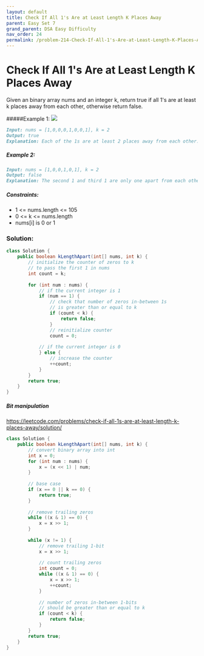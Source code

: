 ```yaml
---
layout: default
title: Check If All 1's Are at Least Length K Places Away
parent: Easy Set 7
grand_parent: DSA Easy Difficulty
nav_order: 24
permalink: /problem-214-Check-If-All-1's-Are-at-Least-Length-K-Places-Away/
---
```

# Check If All 1's Are at Least Length K Places Away

Given an binary array nums and an integer k, return true if all 1's are at least k places away from each other, otherwise return false.

#####Example 1:
![](../../assets/images/ds/sample_1_1791.png)

```markdown
Input: nums = [1,0,0,0,1,0,0,1], k = 2
Output: true
Explanation: Each of the 1s are at least 2 places away from each other.
```
##### Example 2:

```markdown
Input: nums = [1,0,0,1,0,1], k = 2
Output: false
Explanation: The second 1 and third 1 are only one apart from each other.
```
##### Constraints:
* 1 <= nums.length <= 105
* 0 <= k <= nums.length
* nums[i] is 0 or 1

### Solution:
```java
class Solution {
    public boolean kLengthApart(int[] nums, int k) {
        // initialize the counter of zeros to k
        // to pass the first 1 in nums
        int count = k;
        
        for (int num : nums) {
            // if the current integer is 1
            if (num == 1) {
                // check that number of zeros in-between 1s
                // is greater than or equal to k
                if (count < k) {
                    return false;    
                }
                // reinitialize counter
                count = 0;
                
            // if the current integer is 0
            } else {
                // increase the counter
                ++count;    
            } 
        }        
        return true;
    }
}
```

##### Bit manipulation 
https://leetcode.com/problems/check-if-all-1s-are-at-least-length-k-places-away/solution/
```java
class Solution {
    public boolean kLengthApart(int[] nums, int k) {
        // convert binary array into int
        int x = 0;
        for (int num : nums) {
            x = (x << 1) | num;    
        }
        
        // base case
        if (x == 0 || k == 0) {
            return true;    
        }
        
        // remove trailing zeros
        while ((x & 1) == 0) {
            x = x >> 1;    
        }
        
        while (x != 1) {
            // remove trailing 1-bit
            x = x >> 1;
            
            // count trailing zeros
            int count = 0;
            while ((x & 1) == 0) {
                x = x >> 1;
                ++count;    
            }
                
            // number of zeros in-between 1-bits
            // should be greater than or equal to k
            if (count < k) {
                return false;    
            }    
        }
        return true;
    }
}
```
